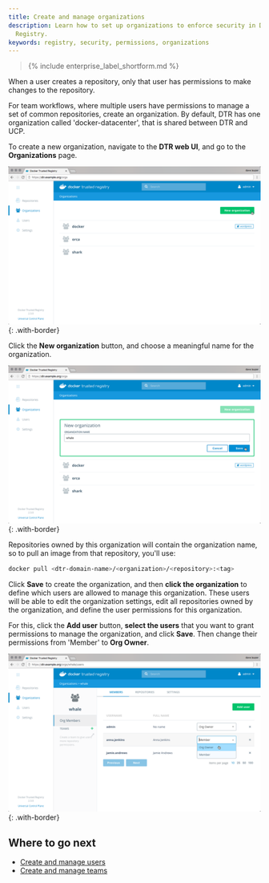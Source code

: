 ```yaml
---
title: Create and manage organizations
description: Learn how to set up organizations to enforce security in Docker Trusted
  Registry.
keywords: registry, security, permissions, organizations
---
```


>{% include enterprise_label_shortform.md %}

When a user creates a repository, only that user has permissions to make changes
to the repository.

For team workflows, where multiple users have permissions to manage a set of
common repositories, create an organization. By default, DTR has one
organization called 'docker-datacenter', that is shared between DTR and UCP.

To create a new organization, navigate to the **DTR web UI**, and go to the
**Organizations** page.

![](../../images/create-and-manage-orgs-1.png){: .with-border}

Click the **New organization** button, and choose a meaningful name for the
organization.

![](../../images/create-and-manage-orgs-2.png){: .with-border}

Repositories owned by this organization will contain the organization name, so
to pull an image from that repository, you'll use:

```bash
docker pull <dtr-domain-name>/<organization>/<repository>:<tag>
```

Click **Save** to create the organization, and then **click the organization**
to define which users are allowed to manage this
organization. These users will be able to edit the organization settings, edit
all repositories owned by the organization, and define the user permissions for
this organization.

For this, click the **Add user** button, **select the users** that you want to
grant permissions to manage the organization, and click
**Save**. Then change their permissions from 'Member' to **Org Owner**.

![](../../images/create-and-manage-orgs-3.png){: .with-border}

## Where to go next

- [Create and manage users](create-and-manage-users.md)
- [Create and manage teams](create-and-manage-teams.md)

